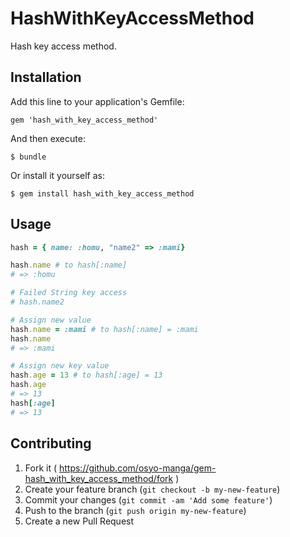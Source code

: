 # HashWithKeyAccessMethod

Hash key access method.

## Installation

Add this line to your application's Gemfile:

    gem 'hash_with_key_access_method'

And then execute:

    $ bundle

Or install it yourself as:

    $ gem install hash_with_key_access_method

## Usage

```ruby
hash = { name: :homu, "name2" => :mami}

hash.name # to hash[:name]
# => :homu

# Failed String key access
# hash.name2

# Assign new value
hash.name = :mami # to hash[:name] = :mami
hash.name
# => :mami

# Assign new key value
hash.age = 13 # to hash[:age] = 13
hash.age
# => 13
hash[:age]
# => 13
```

## Contributing

1. Fork it ( https://github.com/osyo-manga/gem-hash_with_key_access_method/fork )
2. Create your feature branch (`git checkout -b my-new-feature`)
3. Commit your changes (`git commit -am 'Add some feature'`)
4. Push to the branch (`git push origin my-new-feature`)
5. Create a new Pull Request
